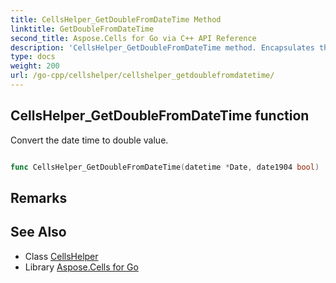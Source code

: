 ```yaml
---
title: CellsHelper_GetDoubleFromDateTime Method 
linktitle: GetDoubleFromDateTime
second_title: Aspose.Cells for Go via C++ API Reference
description: 'CellsHelper_GetDoubleFromDateTime method. Encapsulates the function that represents getdoublefromdatetime in Go.'
type: docs
weight: 200
url: /go-cpp/cellshelper/cellshelper_getdoublefromdatetime/
---
```


## CellsHelper_GetDoubleFromDateTime function

Convert the date time to double value.

```go

func CellsHelper_GetDoubleFromDateTime(datetime *Date, date1904 bool)  (float64,  error) 

```

## Remarks


## See Also

* Class [CellsHelper](../)
* Library [Aspose.Cells for Go](../../)
